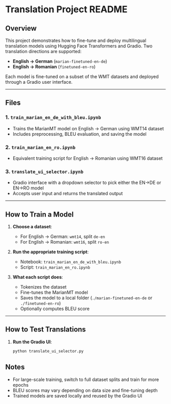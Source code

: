 # Translation Project README

## Overview
This project demonstrates how to fine-tune and deploy multilingual translation models using Hugging Face Transformers and Gradio. Two translation directions are supported:

- **English → German** (`marian-finetuned-en-de`)
- **English → Romanian** (`finetuned-en-ro`)

Each model is fine-tuned on a subset of the WMT datasets and deployed through a Gradio user interface.

---

## Files

### 1. `train_marian_en_de_with_bleu.ipynb`
- Trains the MarianMT model on English → German using WMT14 dataset
- Includes preprocessing, BLEU evaluation, and saving the model

### 2. `train_marian_en_ro.ipynb`
- Equivalent training script for English → Romanian using WMT16 dataset

### 3. `translate_ui_selector.ipynb`
- Gradio interface with a dropdown selector to pick either the EN→DE or EN→RO model
- Accepts user input and returns the translated output

---

## How to Train a Model

1. **Choose a dataset**:
   - For English → German: `wmt14`, split `de-en`
   - For English → Romanian: `wmt16`, split `ro-en`

2. **Run the appropriate training script**:
   - Notebook: `train_marian_en_de_with_bleu.ipynb`
   - Script: `train_marian_en_ro.ipynb`

3. **What each script does**:
   - Tokenizes the dataset
   - Fine-tunes the MarianMT model
   - Saves the model to a local folder (`./marian-finetuned-en-de` or `./finetuned-en-ro`)
   - Optionally computes BLEU score

---

## How to Test Translations

1. **Run the Gradio UI**:

   ```bash
   python translate_ui_selector.py


## Notes

 - For large-scale training, switch to full dataset splits and train for more epochs
 - BLEU scores may vary depending on data size and fine-tuning depth
 - Trained models are saved locally and reused by the Gradio UI